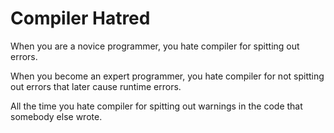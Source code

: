 Compiler Hatred
===

When you are a novice programmer, you hate compiler for spitting out errors.

When you become an expert programmer, you hate compiler for not spitting out errors that later cause runtime errors.

All the time you hate compiler for spitting out warnings in the code that somebody else wrote.
